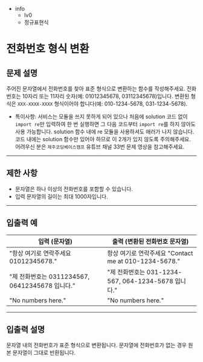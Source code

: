 - info
    - lv0
    - 정규표현식

# 전화번호 형식 변환
## 문제 설명
주어진 문자열에서 전화번호를 찾아 표준 형식으로 변환하는 함수를 작성해주세요. 전화번호는 10자리 또는 11자리 숫자(예: 01012345678, 03112345678)입니다. 변환된 형식은 `XXX-XXXX-XXXX` 형식이어야 합니다(예: 010-1234-5678, 031-1234-5678).

- 특이사항: 서비스는 모듈을 쓰지 못하게 되어 있으나 처음에 solution 코드 없이 `import re`만 입력하여 한 번 실행하면 그 다음 코드부터 `import re`를 하지 않아도 사용 가능합니다. solution 함수 내에 re 모듈을 사용하셔도 애러가 나지 않습니다. 코드 내에는 solution 함수만 있어야 하므로 이 2개가 있지 않도록 주의해주세요. 어려우신 분은 `제주코딩베이스캠프` 유튜브 채널 33번 문제 영상을 참고해주세요.

---

## 제한 사항

- 문자열은 하나 이상의 전화번호를 포함할 수 있습니다.
- 입력 문자열의 길이는 최대 1000자입니다.

---

## 입출력 예

|   입력 (문자열)                        | 출력 (변환된 전화번호 문자열)      |
| ------------------------------------- | --------------------------------- |
| "항상 여기로 연락주세요 01012345678."          | 항상 여기로 연락주세요 "Contact me at 010-1234-5678."    |
| "제 전화번호는 0311234567, 06412345678 입니다." | "제 전화번호는 031-1234-567, 064-1234-5678 입니다." |
| "No numbers here."                    | "No numbers here."               |

---

## 입출력 설명
문자열 내의 전화번호가 표준 형식으로 변환됩니다. 문자열에 전화번호가 없는 경우 원본 문자열이 그대로 반환됩니다.
